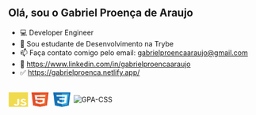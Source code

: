 ## Olá, sou o Gabriel Proença de Araujo 
- 💻 Developer Engineer
- 🌱 Sou estudante de Desenvolvimento na Trybe
- 📫 Faça contato comigo pelo email: gabrielproencaaraujo@gmail.com
- 🧐 https://www.linkedin.com/in/gabrielproencaaraujo
- ✅ https://gabrielproenca.netlify.app/
<br> 
 

 <div> 
       <img align="center" alt="GPA-Js" height="30" width="40" src="https://raw.githubusercontent.com/devicons/devicon/master/icons/javascript/javascript-plain.svg" style="max-width: 100%;">
        <img align="center" alt="GPA-HTML" height="30" width="40" src="https://raw.githubusercontent.com/devicons/devicon/master/icons/html5/html5-original.svg" style="max-width: 100%;">
        <img align="center" alt="GPA-CSS" height="30" width="40" src="https://raw.githubusercontent.com/devicons/devicon/master/icons/css3/css3-original.svg" style="max-width: 100%;">
        <img align="center" alt="GPA-CSS" height="30" width="40" src="https://cdn.jsdelivr.net/gh/devicons/devicon/icons/react/react-original-wordmark.svg" style="max-width: 100%;">
          
</div>



